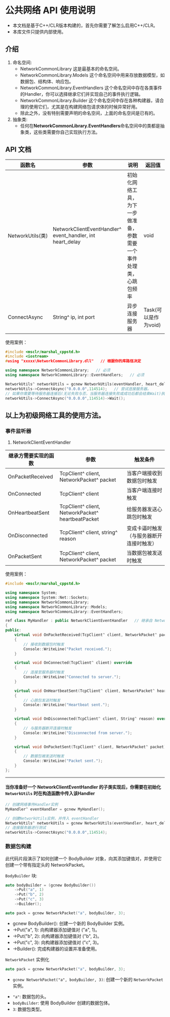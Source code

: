 # 公共网络 API 使用说明
- 本文档是基于C++/CLR版本构建的，首先你需要了解怎么启用C++/CLR。
- 本库文件只提供内部使用。
## 介绍
1. 命名空间:
   - NetworkCommonLibrary 这是最基本的命名空间。
   - NetworkCommonLibrary.Models 这个命名空间中用来存放数据模型，如数据包、结构体、响应包。
   - NetworkCommonLibrary.EventHandlers 这个命名空间中存在各类事件的Handler，你可以选择继承它们并实现自己的事件执行逻辑。
   - NetworkCommonLibrary.Builder 这个命名空间中存在各种构建器，请合理的使用它们，尤其是在构建网络包请求体的时候异常好用。
   - 除此之外，没有特别需要声明的命名空间，上面的命名空间是已有的。
2. 抽象类:
   - 任何在**NetworkCommonLibrary.EventHandlers**命名空间中的类都是抽象类，这些类需要你自己实现执行方法。
## API 文档
| 函数名 | 参数 | 说明 | 返回值 |
|-------|-----|-------|--------|
| NetworkUtils(类) | NetworkClientEventHandler^ event_handler, int heart_delay | 初始化网络工具，为下一步做准备，参数需要一个事件处理类，心跳包频率 | void |
| ConnectAsync | String^ ip, int port | 异步连接服务器 | Task<void>(可以是作为void) |

使用案例：
```cpp
#include <msclr/marshal_cppstd.h>
#include <iostream>
#using "xxxxx\NetworkCommonLibrary.dll"   // 根据你的库路径决定

using namespace NetworkCommonLibrary;   // 必须
using namespace NetworkCommonLibrary::EventHandlers;   // 必须

NetworkUtils^ networkUtils = gcnew NetworkUtils(eventHandler, heart_delay);   // 创建一个网络工具实例，使用gcnew托管（gc是一个前缀，你可以将其视作为托管给.NET的new，不用（也不能）手动管理内存，而是.NET为你管理）
networkUtils->ConnectAsync("0.0.0.0",114514);   // 尝试连接服务器。
// 如果你需要等待服务器连接后(无论失败与否，当服务器连接失败或成功后都会结束Wait)执行下一步，你可以使用以下写法：
networkUtils->ConnectAsync("0.0.0.0",114514)->Wait();
```
以上为初级网络工具的使用方法。
-------------------------------

### 事件监听器
1. NetworkClientEventHandler

| 继承方需要实现的函数 | 参数 | 触发条件 |
|------------ | ----------- | ----------|
| OnPacketReceived | TcpClient^ client, NetworkPacket^ packet | 当客户端接收到数据包时触发 |
| OnConnected | TcpClient^ client | 当客户端连接时触发 |
| OnHeartbeatSent | TcpClient^ client, NetworkPacket^ heartbeatPacket | 给服务器发送心跳包时触发 |
| OnDisconnected | TcpClient^ client, string^ reason | 变成卡逼时触发（与服务器断开连接时触发） |
| OnPacketSent | TcpClient^ client, NetworkPacket^ packet | 当数据包被发送时触发 |

使用案例：
```cpp
#include <msclr/marshal_cppstd.h>

using namespace System;
using namespace System::Net::Sockets;
using namespace NetworkCommonLibrary;
using namespace NetworkCommonLibrary::Models;
using namespace NetworkCommonLibrary::EventHandlers;

ref class MyHandler : public NetworkClientEventHandler   // 继承自 NetworkClientEventHandler 抽象类
{
public:
    virtual void OnPacketReceived(TcpClient^ client, NetworkPacket^ packet) override
    {
        // 接收到数据包时触发
        Console::WriteLine("Packet received.");
    }

    virtual void OnConnected(TcpClient^ client) override
    {
        // 连接至服务器时触发
        Console::WriteLine("Connected to server.");
    }

    virtual void OnHeartbeatSent(TcpClient^ client, NetworkPacket^ heartbeatPacket) override
    {
        // 心跳包发送时触发 
        Console::WriteLine("Heartbeat sent.");
    }

    virtual void OnDisconnected(TcpClient^ client, String^ reason) override
    {
        // 与服务器断开连接时触发
        Console::WriteLine("Disconnected from server.");
    }

    virtual void OnPacketSent(TcpClient^ client, NetworkPacket^ packet) override
    {
        // 数据包被发送时触发
        Console::WriteLine("Packet sent.");
    }
};
```
------------------------

#### 当你准备好一个 NetworkClientEventHandler 的子类实现后，你需要在初始化 `NetworkUtils` 时在构造函数中传入该Handler
```cpp
// 创建网络事件Handler实例
MyHandler^ eventHandler = gcnew MyHandler();

// 创建NetworkUtils实例，并传入 eventHandler
NetworkUtils^ networkUtils = gcnew NetworkUtils(eventHandler, heart_delay);
// 连接服务器进行测试
networkUtils->ConnectAsync("0.0.0.0",114514);
```

### 数据包构建

此代码片段演示了如何创建一个 BodyBuilder 对象，向其添加键值对，并使用它创建一个带有指定头的 NetworkPacket。

`BodyBuilder` 块:

```cpp
auto bodyBuilder = (gcnew BodyBuilder())
	->Put("a", 1)
	->Put("b", 2)
	->Put("c", 3)
	->Builder();

auto pack = gcnew NetworkPacket("a", bodyBuilder, 3);
```

- gcnew BodyBuilder(): 创建一个新的 BodyBuilder 实例。
- ->Put("a", 1): 向构建器添加键值对 ("a", 1)。
- ->Put("b", 2): 向构建器添加键值对 ("b", 2)。
- ->Put("c", 3): 向构建器添加键值对 ("c", 3)。
- ->Builder(): 完成构建器的设置并准备使用。

`NetworkPacket` 实例化

```cpp
auto pack = gcnew NetworkPacket("a", bodyBuilder, 3);
```

- `gcnew NetworkPacket("a", bodyBuilder, 3)`: 创建一个新的 `NetworkPacket` 实例。
+ `"a"`: 数据包的头。
+ `bodyBuilder`: 使用 BodyBuilder 创建的数据包体。
+ `3`: 数据包类型。


















